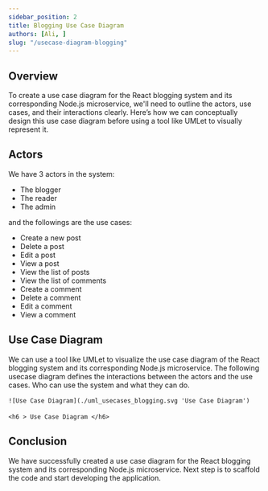 ```yaml
---
sidebar_position: 2
title: Blogging Use Case Diagram
authors: [Ali, ]
slug: "/usecase-diagram-blogging"
---
```


## Overview

To create a use case diagram for the React blogging system and its corresponding Node.js microservice, we'll need to outline the actors, use cases, and their interactions clearly. Here’s how we can conceptually design this use case diagram before using a tool like UMLet to visually represent it.

## Actors

We have 3 actors in the system:

- The blogger
- The reader
- The admin

and the followings are the use cases:

- Create a new post
- Delete a post
- Edit a post
- View a post
- View the list of posts
- View the list of comments
- Create a comment
- Delete a comment
- Edit a comment
- View a comment

## Use Case Diagram

We can use a tool like UMLet to visualize the use case diagram of the React blogging system and its corresponding Node.js microservice.
The following usecase diagram defines the interactions between the actors and the use cases. Who can use the system and what they can do.

<p class="text-center">

    ![Use Case Diagram](./uml_usecases_blogging.svg 'Use Case Diagram')

    <h6 > Use Case Diagram </h6>

</p>

## Conclusion

We have successfully created a use case diagram for the React blogging system and its corresponding Node.js microservice. 
Next step is to scaffold the code and start developing the application.
